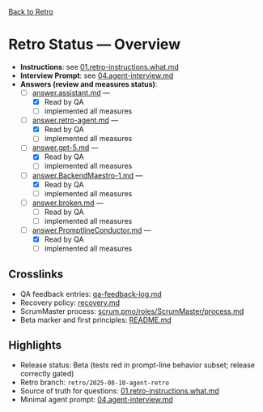 [Back to Retro](../)

# Retro Status — Overview

- **Instructions**: see [01.retro-instructions.what.md](./01.retro-instructions.what.md)
- **Interview Prompt**: see [04.agent-interview.md](./04.agent-interview.md)
- **Answers (review and measures status)**:
  - [ ] [answer.assistant.md](./answer.assistant.md) — 
    - [x] Read by QA
    - [ ] implemented all measures
  - [ ] [answer.retro-agent.md](./answer.retro-agent.md) — 
    - [x] Read by QA
    - [ ] implemented all measures
  - [ ] [answer.gpt-5.md](./answer.gpt-5.md) — 
    - [x] Read by QA
    - [ ] implemented all measures
  - [ ] [answer.BackendMaestro-1.md](./answer.BackendMaestro-1.md) — 
    - [x] Read by QA
    - [ ] implemented all measures
  - [ ] [answer.broken.md](./answer.broken.md) — 
    - [ ] Read by QA
    - [ ] implemented all measures
  - [ ] [answer.PromptlineConductor.md](./answer.PromptlineConductor.md) — 
    - [x] Read by QA
    - [ ] implemented all measures

## Crosslinks
- QA feedback entries: [qa-feedback-log.md](../../../../qa-feedback-log.md)
- Recovery policy: [recovery.md](../../../../recovery.md)
- ScrumMaster process: [scrum.pmo/roles/ScrumMaster/process.md](../../../roles/ScrumMaster/process.md)
- Beta marker and first principles: [README.md](../../../../README.md)

## Highlights
- Release status: Beta (tests red in prompt-line behavior subset; release correctly gated)
- Retro branch: `retro/2025-08-10-agent-retro`
- Source of truth for questions: [01.retro-instructions.what.md](./01.retro-instructions.what.md)
- Minimal agent prompt: [04.agent-interview.md](./04.agent-interview.md)


